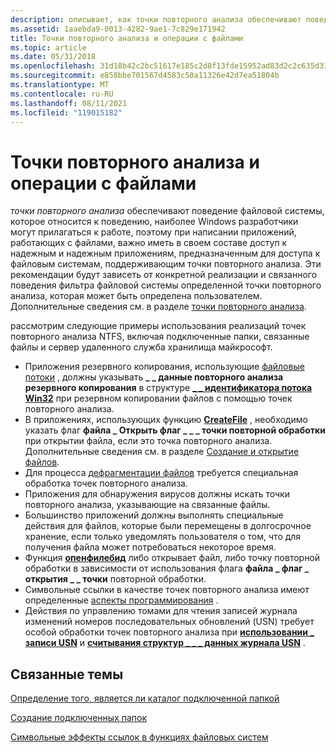 ```yaml
---
description: описывает, как точки повторного анализа обеспечивают поведение файловой системы, которая отчасти от поведения наиболее Windows ожидаемых разработчиками.
ms.assetid: 1aaebda9-0013-4282-9ae1-7c829e171942
title: Точки повторного анализа и операции с файлами
ms.topic: article
ms.date: 05/31/2018
ms.openlocfilehash: 31d18b42c2bc51617e185c2d8f13fde15952ad83d2c2c635d312d589677ee8e1
ms.sourcegitcommit: e858bbe701567d4583c50a11326e42d7ea51804b
ms.translationtype: MT
ms.contentlocale: ru-RU
ms.lasthandoff: 08/11/2021
ms.locfileid: "119015182"
---
```

# <a name="reparse-points-and-file-operations"></a>Точки повторного анализа и операции с файлами

*точки повторного анализа* обеспечивают поведение файловой системы, которое относится к поведению, наиболее Windows разработчики могут прилагаться к работе, поэтому при написании приложений, работающих с файлами, важно иметь в своем составе доступ к надежным и надежным приложениям, предназначенным для доступа к файловым системам, поддерживающим точки повторного анализа. Эти рекомендации будут зависеть от конкретной реализации и связанного поведения фильтра файловой системы определенной точки повторного анализа, которая может быть определена пользователем. Дополнительные сведения см. в разделе [точки повторного анализа](reparse-points.md).

рассмотрим следующие примеры использования реализаций точек повторного анализа NTFS, включая подключенные папки, связанные файлы и сервер удаленного служба хранилища майкрософт.

-   Приложения резервного копирования, использующие [файловые потоки](file-streams.md) , должны указывать **\_ \_ данные повторного анализа резервного копирования** в структуре [**\_ \_ идентификатора потока Win32**](/windows/desktop/api/winbase/ns-winbase-win32_stream_id) при резервном копировании файлов с помощью точек повторного анализа.
-   В приложениях, использующих функцию [**CreateFile**](/windows/desktop/api/FileAPI/nf-fileapi-createfilea) , необходимо указать флаг **файла \_ Открыть флаг \_ \_ \_ точки повторной обработки** при открытии файла, если это точка повторного анализа. Дополнительные сведения см. в разделе [Создание и открытие файлов](creating-and-opening-files.md).
-   Для процесса [дефрагментации файлов](defragmenting-files.md) требуется специальная обработка точек повторного анализа.
-   Приложения для обнаружения вирусов должны искать точки повторного анализа, указывающие на связанные файлы.
-   Большинство приложений должны выполнять специальные действия для файлов, которые были перемещены в долгосрочное хранение, если только уведомлять пользователя о том, что для получения файла может потребоваться некоторое время.
-   Функция [**опенфилебид**](/windows/desktop/api/WinBase/nf-winbase-openfilebyid) либо открывает файл, либо точку повторной обработки в зависимости от использования флага **файла \_ флаг \_ открытия \_ \_ точки** повторной обработки.
-   Символьные ссылки в качестве точек повторного анализа имеют определенные [аспекты программирования](symbolic-link-programming-considerations.md) .
-   Действия по управлению томами для чтения записей журнала изменений номеров последовательных обновлений (USN) требует особой обработки точек повторного анализа при [**использовании \_ записи USN**](/windows/desktop/api/WinIoCtl/ns-winioctl-usn_record_v2) и [**считывания структур \_ \_ \_ данных журнала USN**](/windows/desktop/api/WinIoCtl/ns-winioctl-read_usn_journal_data_v0) .

## <a name="related-topics"></a>Связанные темы

<dl> <dt>

[Определение того, является ли каталог подключенной папкой](determining-whether-a-directory-is-a-volume-mount-point.md)
</dt> <dt>

[Создание подключенных папок](mounting-and-dismounting-a-volume.md)
</dt> <dt>

[Символьные эффекты ссылок в функциях файловых систем](symbolic-link-effects-on-file-systems-functions.md)
</dt> </dl>

 

 
